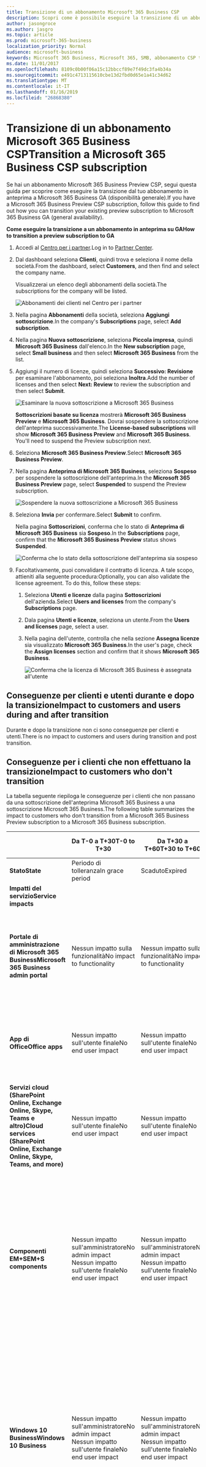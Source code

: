```yaml
---
title: Transizione di un abbonamento Microsoft 365 Business CSP 
description: Scopri come è possibile eseguire la transizione di un abbonamento Microsoft 365 Business CSP da anteprima a Disponibilità generale. 
author: jasongroce
ms.author: jasgro
ms.topic: article 
ms.prod: microsoft-365-business
localization_priority: Normal
audience: microsoft-business 
keywords: Microsoft 365 Business, Microsoft 365, SMB, abbonamento CSP transizione
ms.date: 11/01/2017
ms.openlocfilehash: 8109c0b00f06a15c12bbccf89e7f49dc3fa4b34a
ms.sourcegitcommit: e491c4713115610cbe13d2fbd0d65e1a41c34d62
ms.translationtype: MT
ms.contentlocale: it-IT
ms.lasthandoff: 01/16/2019
ms.locfileid: "26868380"
---
```

# <a name="transition-a-microsoft-365-business-csp-subscription"></a><span data-ttu-id="8d8ee-104">Transizione di un abbonamento Microsoft 365 Business CSP</span><span class="sxs-lookup"><span data-stu-id="8d8ee-104">Transition a Microsoft 365 Business CSP subscription</span></span>

<span data-ttu-id="8d8ee-105">Se hai un abbonamento Microsoft 365 Business Preview CSP, segui questa guida per scoprire come eseguire la transizione dal tuo abbonamento in anteprima a Microsoft 365 Business GA (disponibilità generale).</span><span class="sxs-lookup"><span data-stu-id="8d8ee-105">If you have a Microsoft 365 Business Preview CSP subscription, follow this guide to find out how you can transition your existing preview subscription to Microsoft 365 Business GA (general availability).</span></span>

<span data-ttu-id="8d8ee-106">**Come eseguire la transizione a un abbonamento in anteprima su GA**</span><span class="sxs-lookup"><span data-stu-id="8d8ee-106">**How to transition a preview subscription to GA**</span></span>

1. <span data-ttu-id="8d8ee-107">Accedi al <a href="https://partnercenter.microsoft.com" target="_blank">Centro per i partner</a>.</span><span class="sxs-lookup"><span data-stu-id="8d8ee-107">Log in to <a href="https://partnercenter.microsoft.com" target="_blank">Partner Center</a>.</span></span>
2. <span data-ttu-id="8d8ee-108">Dal dashboard seleziona **Clienti**, quindi trova e seleziona il nome della società.</span><span class="sxs-lookup"><span data-stu-id="8d8ee-108">From the dashboard, select **Customers**, and then find and select the company name.</span></span>

    <span data-ttu-id="8d8ee-109">Visualizzerai un elenco degli abbonamenti della società.</span><span class="sxs-lookup"><span data-stu-id="8d8ee-109">The subscriptions for the company will be listed.</span></span>

    ![Abbonamenti dei clienti nel Centro per i partner](images/pc_customer_subscriptions_1.png)
    
3. <span data-ttu-id="8d8ee-111">Nella pagina **Abbonamenti** della società, seleziona **Aggiungi sottoscrizione**.</span><span class="sxs-lookup"><span data-stu-id="8d8ee-111">In the company's **Subscriptions** page, select **Add subscription**.</span></span>
4. <span data-ttu-id="8d8ee-112">Nella pagina **Nuova sottoscrizione**, seleziona **Piccola impresa**, quindi **Microsoft 365 Business** dall'elenco.</span><span class="sxs-lookup"><span data-stu-id="8d8ee-112">In the **New subscription** page, select **Small business** and then select **Microsoft 365 Business** from the list.</span></span>
5. <span data-ttu-id="8d8ee-113">Aggiungi il numero di licenze, quindi seleziona **Successivo: Revisione** per esaminare l'abbonamento, poi seleziona **Inoltra**.</span><span class="sxs-lookup"><span data-stu-id="8d8ee-113">Add the number of licenses and then select **Next: Review** to review the subscription and then select **Submit**.</span></span>

    ![Esaminare la nuova sottoscrizione a Microsoft 365 Business](images/pc_customer_reviewnewsubscription.png)

    <span data-ttu-id="8d8ee-p101">**Sottoscrizioni basate su licenza** mostrerà **Microsoft 365 Business Preview** e **Microsoft 365 Business**. Dovrai sospendere la sottoscrizione dell'anteprima successivamente.</span><span class="sxs-lookup"><span data-stu-id="8d8ee-p101">The **License-based subscriptions** will show **Microsoft 365 Business Preview** and **Microsoft 365 Business**. You'll need to suspend the Preview subscription next.</span></span>

6. <span data-ttu-id="8d8ee-117">Seleziona **Microsoft 365 Business Preview**.</span><span class="sxs-lookup"><span data-stu-id="8d8ee-117">Select **Microsoft 365 Business Preview**.</span></span>
7. <span data-ttu-id="8d8ee-118">Nella pagina **Anteprima di Microsoft 365 Business**, seleziona **Sospeso** per sospendere la sottoscrizione dell'anteprima.</span><span class="sxs-lookup"><span data-stu-id="8d8ee-118">In the **Microsoft 365 Business Preview** page, select **Suspended** to suspend the Preview subscription.</span></span>

    ![Sospendere la nuova sottoscrizione a Microsoft 365 Business](images/pc_customer_m365bpreview_suspend.png)

8. <span data-ttu-id="8d8ee-120">Seleziona **Invia** per confermare.</span><span class="sxs-lookup"><span data-stu-id="8d8ee-120">Select **Submit** to confirm.</span></span>

    <span data-ttu-id="8d8ee-121">Nella pagina **Sottoscrizioni**, conferma che lo stato di **Anteprima di Microsoft 365 Business** sia **Sospeso**.</span><span class="sxs-lookup"><span data-stu-id="8d8ee-121">In the **Subscriptions** page, confirm that the **Microsoft 365 Business Preview** status shows **Suspended**.</span></span>

    ![Conferma che lo stato della sottoscrizione dell'anteprima sia sospeso](images/pc_customer_m365bpreview_suspend_confirm.png)

9. <span data-ttu-id="8d8ee-p102">Facoltativamente, puoi convalidare il contratto di licenza. A tale scopo, attieniti alla seguente procedura:</span><span class="sxs-lookup"><span data-stu-id="8d8ee-p102">Optionally, you can also validate the license agreement. To do this, follow these steps:</span></span>
    1. <span data-ttu-id="8d8ee-125">Seleziona **Utenti e licenze** dalla pagina **Sottoscrizioni** dell'azienda.</span><span class="sxs-lookup"><span data-stu-id="8d8ee-125">Select **Users and licenses** from the company's **Subscriptions** page.</span></span>
    2. <span data-ttu-id="8d8ee-126">Dala pagina **Utenti e licenze**, seleziona un utente.</span><span class="sxs-lookup"><span data-stu-id="8d8ee-126">From the **Users and licenses** page, select a user.</span></span>
    3. <span data-ttu-id="8d8ee-127">Nella pagina dell'utente, controlla che nella sezione **Assegna licenze** sia visualizzato **Microsoft 365 Business**.</span><span class="sxs-lookup"><span data-stu-id="8d8ee-127">In the user's page, check the **Assign licenses** section and confirm that it shows **Microsoft 365 Business**.</span></span>

        ![Conferma che la licenza di Microsoft 365 Business è assegnata all'utente](images/pc_customer_userslicenses_m365b_validate.png)

## <a name="impact-to-customers-and-users-during-and-after-transition"></a><span data-ttu-id="8d8ee-129">Conseguenze per clienti e utenti durante e dopo la transizione</span><span class="sxs-lookup"><span data-stu-id="8d8ee-129">Impact to customers and users during and after transition</span></span>

<span data-ttu-id="8d8ee-130">Durante e dopo la transizione non ci sono conseguenze per clienti e utenti.</span><span class="sxs-lookup"><span data-stu-id="8d8ee-130">There is no impact to customers and users during transition and post transition.</span></span>

## <a name="impact-to-customers-who-dont-transition"></a><span data-ttu-id="8d8ee-131">Conseguenze per i clienti che non effettuano la transizione</span><span class="sxs-lookup"><span data-stu-id="8d8ee-131">Impact to customers who don't transition</span></span>

<span data-ttu-id="8d8ee-132">La tabella seguente riepiloga le conseguenze per i clienti che non passano da una sottoscrizione dell'anteprima Microsoft 365 Business a una sottoscrizione Microsoft 365 Business.</span><span class="sxs-lookup"><span data-stu-id="8d8ee-132">The following table summarizes the impact to customers who don't transition from a Microsoft 365 Business Preview subscription to a Microsoft 365 Business subscription.</span></span>

|       | <span data-ttu-id="8d8ee-133">Da T-0 a T+30</span><span class="sxs-lookup"><span data-stu-id="8d8ee-133">T-0 to T+30</span></span>     | <span data-ttu-id="8d8ee-134">Da T+30 a T+60</span><span class="sxs-lookup"><span data-stu-id="8d8ee-134">T+30 to T+60</span></span> | <span data-ttu-id="8d8ee-135">Da T+60 a T+120</span><span class="sxs-lookup"><span data-stu-id="8d8ee-135">T+60 to T+120</span></span> | <span data-ttu-id="8d8ee-136">Oltre 120 + T</span><span class="sxs-lookup"><span data-stu-id="8d8ee-136">Beyond T+120</span></span>  |
|-------|-----------------|--------------|---------------|---------------|
| <span data-ttu-id="8d8ee-137">**Stato**</span><span class="sxs-lookup"><span data-stu-id="8d8ee-137">**State**</span></span> | <span data-ttu-id="8d8ee-138">Periodo di tolleranza</span><span class="sxs-lookup"><span data-stu-id="8d8ee-138">In grace period</span></span> | <span data-ttu-id="8d8ee-139">Scaduto</span><span class="sxs-lookup"><span data-stu-id="8d8ee-139">Expired</span></span>      | <span data-ttu-id="8d8ee-140">Disattivato</span><span class="sxs-lookup"><span data-stu-id="8d8ee-140">Disabled</span></span>      | <span data-ttu-id="8d8ee-141">Senza provisioning</span><span class="sxs-lookup"><span data-stu-id="8d8ee-141">Deprovisioned</span></span> |
| <span data-ttu-id="8d8ee-142">**Impatti del servizio**</span><span class="sxs-lookup"><span data-stu-id="8d8ee-142">**Service impacts**</span></span>                                                        |
| <span data-ttu-id="8d8ee-143">**Portale di amministrazione di Microsoft 365 Business**</span><span class="sxs-lookup"><span data-stu-id="8d8ee-143">**Microsoft 365 Business admin portal**</span></span> | <span data-ttu-id="8d8ee-144">Nessun impatto sulla funzionalità</span><span class="sxs-lookup"><span data-stu-id="8d8ee-144">No impact to functionality</span></span> | <span data-ttu-id="8d8ee-145">Nessun impatto sulla funzionalità</span><span class="sxs-lookup"><span data-stu-id="8d8ee-145">No impact to functionality</span></span> | <span data-ttu-id="8d8ee-146">Puoi aggiungere/eliminare gli utenti, acquistare sottoscrizioni.</span><span class="sxs-lookup"><span data-stu-id="8d8ee-146">Can add/delete users, purchase subscriptions.</span></span></br> <span data-ttu-id="8d8ee-147">Non puoi assegnare o revocare licenze.</span><span class="sxs-lookup"><span data-stu-id="8d8ee-147">Cannot assign/revoke licenses.</span></span> | <span data-ttu-id="8d8ee-p103">La sottoscrizione del cliente e tutti i dati verranno eliminati. L'amministratore può gestire altre sottoscrizioni a pagamento.</span><span class="sxs-lookup"><span data-stu-id="8d8ee-p103">Customer's subscription and all data is deleted. Admin can manage other paid subscriptions.</span></span> |
| <span data-ttu-id="8d8ee-150">**App di Office**</span><span class="sxs-lookup"><span data-stu-id="8d8ee-150">**Office apps**</span></span>                         | <span data-ttu-id="8d8ee-151">Nessun impatto sull'utente finale</span><span class="sxs-lookup"><span data-stu-id="8d8ee-151">No end user impact</span></span> | <span data-ttu-id="8d8ee-152">Nessun impatto sull'utente finale</span><span class="sxs-lookup"><span data-stu-id="8d8ee-152">No end user impact</span></span> | <span data-ttu-id="8d8ee-153">Office entra in modalità con funzionalità ridotte.</span><span class="sxs-lookup"><span data-stu-id="8d8ee-153">Office enters reduced functionality mode.</span></span></br> <span data-ttu-id="8d8ee-154">Gli utenti possono visualizzare solo i file.</span><span class="sxs-lookup"><span data-stu-id="8d8ee-154">Users can view files only.</span></span> | <span data-ttu-id="8d8ee-155">Office entra in modalità con funzionalità ridotte.</span><span class="sxs-lookup"><span data-stu-id="8d8ee-155">Office enters reduced functionality mode.</span></span></br> <span data-ttu-id="8d8ee-156">Gli utenti possono visualizzare solo i file.</span><span class="sxs-lookup"><span data-stu-id="8d8ee-156">Users can view files only.</span></span> |
| <span data-ttu-id="8d8ee-157">**Servizi cloud (SharePoint Online, Exchange Online, Skype, Teams e altro)**</span><span class="sxs-lookup"><span data-stu-id="8d8ee-157">**Cloud services (SharePoint Online, Exchange Online, Skype, Teams, and more)**</span></span> | <span data-ttu-id="8d8ee-158">Nessun impatto sull'utente finale</span><span class="sxs-lookup"><span data-stu-id="8d8ee-158">No end user impact</span></span> | <span data-ttu-id="8d8ee-159">Nessun impatto sull'utente finale</span><span class="sxs-lookup"><span data-stu-id="8d8ee-159">No end user impact</span></span> | <span data-ttu-id="8d8ee-160">Gli utenti finali e gli amministratori non hanno accesso ai dati nel cloud.</span><span class="sxs-lookup"><span data-stu-id="8d8ee-160">End users and admins have no access to data in the cloud.</span></span> | <span data-ttu-id="8d8ee-161">La sottoscrizione del cliente e tutti i dati verranno eliminati.</span><span class="sxs-lookup"><span data-stu-id="8d8ee-161">Customer's subscription and all data are deleted.</span></span> |
| <span data-ttu-id="8d8ee-162">**Componenti EM+S**</span><span class="sxs-lookup"><span data-stu-id="8d8ee-162">**EM+S components**</span></span> | <span data-ttu-id="8d8ee-163">Nessun impatto sull'amministratore</span><span class="sxs-lookup"><span data-stu-id="8d8ee-163">No admin impact</span></span></br> <span data-ttu-id="8d8ee-164">Nessun impatto sull'utente finale</span><span class="sxs-lookup"><span data-stu-id="8d8ee-164">No end user impact</span></span> | <span data-ttu-id="8d8ee-165">Nessun impatto sull'amministratore</span><span class="sxs-lookup"><span data-stu-id="8d8ee-165">No admin impact</span></span></br> <span data-ttu-id="8d8ee-166">Nessun impatto sull'utente finale</span><span class="sxs-lookup"><span data-stu-id="8d8ee-166">No end user impact</span></span> | <span data-ttu-id="8d8ee-167">Le funzionalità non saranno più applicate.</span><span class="sxs-lookup"><span data-stu-id="8d8ee-167">Capability will cease to be enforced.</span></span></br> <span data-ttu-id="8d8ee-168">Per altre info, vedi [Impatto dei dispositivi mobili dopo la scadenza della sottoscrizione](#mobile-device-impacts-upon-subscription-expiration) e [Impatto sui PC Windows 10 alla scadenza della sottoscrizione](#windows-10-pc-impacts-upon-subscription-expiration).</span><span class="sxs-lookup"><span data-stu-id="8d8ee-168">See [Mobile device impacts upon subscription expiration](#mobile-device-impacts-upon-subscription-expiration) and [Windows 10 PC impacts upon subscription expiration](#windows-10-pc-impacts-upon-subscription-expiration) for more info.</span></span> | <span data-ttu-id="8d8ee-169">Le funzionalità non saranno più applicate.</span><span class="sxs-lookup"><span data-stu-id="8d8ee-169">Capability will cease to be enforced.</span></span></br> <span data-ttu-id="8d8ee-170">Per altre info, vedi [Impatto dei dispositivi mobili dopo la scadenza della sottoscrizione](#mobile-device-impacts-upon-subscription-expiration) e [Impatto sui PC Windows 10 alla scadenza della sottoscrizione](#windows-10-pc-impacts-upon-subscription-expiration).</span><span class="sxs-lookup"><span data-stu-id="8d8ee-170">See [Mobile device impacts upon subscription expiration](#mobile-device-impacts-upon-subscription-expiration) and [Windows 10 PC impacts upon subscription expiration](#windows-10-pc-impacts-upon-subscription-expiration) for more info.</span></span> |
| <span data-ttu-id="8d8ee-171">**Windows 10 Business**</span><span class="sxs-lookup"><span data-stu-id="8d8ee-171">**Windows 10 Business**</span></span> | <span data-ttu-id="8d8ee-172">Nessun impatto sull'amministratore</span><span class="sxs-lookup"><span data-stu-id="8d8ee-172">No admin impact</span></span></br> <span data-ttu-id="8d8ee-173">Nessun impatto sull'utente finale</span><span class="sxs-lookup"><span data-stu-id="8d8ee-173">No end user impact</span></span> | <span data-ttu-id="8d8ee-174">Nessun impatto sull'amministratore</span><span class="sxs-lookup"><span data-stu-id="8d8ee-174">No admin impact</span></span></br> <span data-ttu-id="8d8ee-175">Nessun impatto sull'utente finale</span><span class="sxs-lookup"><span data-stu-id="8d8ee-175">No end user impact</span></span> | <span data-ttu-id="8d8ee-176">Le funzionalità non saranno più applicate.</span><span class="sxs-lookup"><span data-stu-id="8d8ee-176">Capability will cease to be enforced.</span></span></br> <span data-ttu-id="8d8ee-177">Per altre info, vedi [Impatto dei dispositivi mobili dopo la scadenza della sottoscrizione](#mobile-device-impacts-upon-subscription-expiration) e [Impatto sui PC Windows 10 alla scadenza della sottoscrizione](#windows-10-pc-impacts-upon-subscription-expiration).</span><span class="sxs-lookup"><span data-stu-id="8d8ee-177">See [Mobile device impacts upon subscription expiration](#mobile-device-impacts-upon-subscription-expiration) and [Windows 10 PC impacts upon subscription expiration](#windows-10-pc-impacts-upon-subscription-expiration) for more info.</span></span> | <span data-ttu-id="8d8ee-178">Le funzionalità non saranno più applicate.</span><span class="sxs-lookup"><span data-stu-id="8d8ee-178">Capability will cease to be enforced.</span></span></br> <span data-ttu-id="8d8ee-179">Per altre info, vedi [Impatto dei dispositivi mobili dopo la scadenza della sottoscrizione](#mobile-device-impacts-upon-subscription-expiration) e [Impatto sui PC Windows 10 alla scadenza della sottoscrizione](#windows-10-pc-impacts-upon-subscription-expiration).</span><span class="sxs-lookup"><span data-stu-id="8d8ee-179">See [Mobile device impacts upon subscription expiration](#mobile-device-impacts-upon-subscription-expiration) and [Windows 10 PC impacts upon subscription expiration](#windows-10-pc-impacts-upon-subscription-expiration) for more info.</span></span> |
| <span data-ttu-id="8d8ee-180">**Accesso di Azure AD a un PC Windows 10**</span><span class="sxs-lookup"><span data-stu-id="8d8ee-180">**Azure AD login to a Windows 10 PC**</span></span> | <span data-ttu-id="8d8ee-181">Nessun impatto sull'amministratore</span><span class="sxs-lookup"><span data-stu-id="8d8ee-181">No admin impact</span></span></br> <span data-ttu-id="8d8ee-182">Nessun impatto sull'utente finale</span><span class="sxs-lookup"><span data-stu-id="8d8ee-182">No end user impact</span></span> | <span data-ttu-id="8d8ee-183">Nessun impatto sull'amministratore</span><span class="sxs-lookup"><span data-stu-id="8d8ee-183">No admin impact</span></span></br> <span data-ttu-id="8d8ee-184">Nessun impatto sull'utente finale</span><span class="sxs-lookup"><span data-stu-id="8d8ee-184">No end user impact</span></span> | <span data-ttu-id="8d8ee-185">Nessun impatto sull'amministratore</span><span class="sxs-lookup"><span data-stu-id="8d8ee-185">No admin impact</span></span></br> <span data-ttu-id="8d8ee-186">Nessun impatto sull'utente finale</span><span class="sxs-lookup"><span data-stu-id="8d8ee-186">No end user impact</span></span> | <span data-ttu-id="8d8ee-p104">Una volta eliminato il tenant, un utente può accedere solo con credenziali locali. Ricreare l'immagine del dispositivo se non esistono credenziali locali.</span><span class="sxs-lookup"><span data-stu-id="8d8ee-p104">Once the tenant is deleted, a user can log in with local credentials only. Re-image the device if there are no local credentials.</span></span> |

## <a name="mobile-device-impacts-upon-subscription-expiration"></a><span data-ttu-id="8d8ee-189">Impatto dei dispositivi mobili dopo la scadenza della sottoscrizione</span><span class="sxs-lookup"><span data-stu-id="8d8ee-189">Mobile device impacts upon subscription expiration</span></span>

<span data-ttu-id="8d8ee-190">La tabella seguente riepiloga l'impatto sui criteri di gestione delle app nei dispositivi mobili.</span><span class="sxs-lookup"><span data-stu-id="8d8ee-190">The followint table summarizes the impact to the app management policies on mobile devices.</span></span>

|                            | <span data-ttu-id="8d8ee-191">Licenza completa</span><span class="sxs-lookup"><span data-stu-id="8d8ee-191">Fully licensed experience</span></span>                      | <span data-ttu-id="8d8ee-192">T+60 giorni dopo la scadenza</span><span class="sxs-lookup"><span data-stu-id="8d8ee-192">T+60 days post expiration</span></span>          |
|----------------------------|------------------------------------------------|------------------------------------|
| <span data-ttu-id="8d8ee-193">**Eliminare i file di lavoro da un dispositivo inattivo**</span><span class="sxs-lookup"><span data-stu-id="8d8ee-193">**Delete work files from an inactive device**</span></span> | <span data-ttu-id="8d8ee-194">I file di lavoro vengono rimossi dopo i giorni selezionati</span><span class="sxs-lookup"><span data-stu-id="8d8ee-194">Work files are removed after selected days</span></span> | <span data-ttu-id="8d8ee-195">I file di lavoro restano nei dispositivi personali dell'utente</span><span class="sxs-lookup"><span data-stu-id="8d8ee-195">Work files remain on the user's personal devices</span></span> |
| <span data-ttu-id="8d8ee-196">**Chiedere agli utenti di salvare tutti i file di lavoro su OneDrive for Business**</span><span class="sxs-lookup"><span data-stu-id="8d8ee-196">**Force users to save all work files to OneDrive for Business**</span></span> | <span data-ttu-id="8d8ee-197">I file di lavoro possono essere salvati solo su OneDrive for Business</span><span class="sxs-lookup"><span data-stu-id="8d8ee-197">Work files can only be saved to OneDrive for Business</span></span> | <span data-ttu-id="8d8ee-198">I file di lavoro possono essere salvati ovunque</span><span class="sxs-lookup"><span data-stu-id="8d8ee-198">Work files can be saved anywhere</span></span> |
| <span data-ttu-id="8d8ee-199">**Crittografare i file di lavoro**</span><span class="sxs-lookup"><span data-stu-id="8d8ee-199">**Encrypt work files**</span></span> | <span data-ttu-id="8d8ee-200">I file di lavoro sono crittografati</span><span class="sxs-lookup"><span data-stu-id="8d8ee-200">Work files are encrypted</span></span> | <span data-ttu-id="8d8ee-201">I file di lavoro non sono più crittografati.</span><span class="sxs-lookup"><span data-stu-id="8d8ee-201">Work files are no longer encrypted.</span></span></br> <span data-ttu-id="8d8ee-202">Vengono rimossi i criteri di sicurezza e i dati di Office sulle app.</span><span class="sxs-lookup"><span data-stu-id="8d8ee-202">Security policies are removed and Office data on apps is removed.</span></span> |
| <span data-ttu-id="8d8ee-203">**Richiedere PIN o impronta digitale per accedere alle app di Office**</span><span class="sxs-lookup"><span data-stu-id="8d8ee-203">**Require PIN or fingerprint to access Office apps**</span></span> | <span data-ttu-id="8d8ee-204">Accesso limitato alle app</span><span class="sxs-lookup"><span data-stu-id="8d8ee-204">Restricted access to apps</span></span> | <span data-ttu-id="8d8ee-205">Nessuna restrizione di accesso a livello di app</span><span class="sxs-lookup"><span data-stu-id="8d8ee-205">No app-level access restriction</span></span> |
| <span data-ttu-id="8d8ee-206">**Reimpostare il PIN in caso di errore di accesso**</span><span class="sxs-lookup"><span data-stu-id="8d8ee-206">**Reset PIN when login fails**</span></span> | <span data-ttu-id="8d8ee-207">Accesso limitato alle app</span><span class="sxs-lookup"><span data-stu-id="8d8ee-207">Restricted access to apps</span></span> | <span data-ttu-id="8d8ee-208">Nessuna restrizione di accesso a livello di app</span><span class="sxs-lookup"><span data-stu-id="8d8ee-208">No app-level access restriction</span></span> |
| <span data-ttu-id="8d8ee-209">**Richiedere agli utenti di accedere nuovamente dopo un periodo di inattività delle app di Office**</span><span class="sxs-lookup"><span data-stu-id="8d8ee-209">**Require users to sign in again after Office apps have been idle**</span></span> | <span data-ttu-id="8d8ee-210">Accesso richiesto</span><span class="sxs-lookup"><span data-stu-id="8d8ee-210">Sign-in required</span></span> | <span data-ttu-id="8d8ee-211">Nessun accesso aggiuntivo necessario per accedere alle app</span><span class="sxs-lookup"><span data-stu-id="8d8ee-211">No sign-in required to access apps</span></span> |
| <span data-ttu-id="8d8ee-212">**Negare l'accesso ai file in dispositivi jailbroken o rooted di lavoro**</span><span class="sxs-lookup"><span data-stu-id="8d8ee-212">**Deny access to work files on jailbroken or rooted devices**</span></span> | <span data-ttu-id="8d8ee-213">L'accesso ai file di lavoro da dispositivi jailbroken/rooted non è consentito</span><span class="sxs-lookup"><span data-stu-id="8d8ee-213">Work files cannot be accessed on jailbroken/rooted devices</span></span> | <span data-ttu-id="8d8ee-214">L'accesso ai file di lavoro è consentito solo da dispositivi jailbroken/rooted</span><span class="sxs-lookup"><span data-stu-id="8d8ee-214">Work files can be accessed on jailbroken/rooted devices</span></span> |
| <span data-ttu-id="8d8ee-215">**Consentire agli utenti di copiare il contenuto da app di Office in App personali**</span><span class="sxs-lookup"><span data-stu-id="8d8ee-215">**Allow users to copy content from Office apps to Personal apps**</span></span> | <span data-ttu-id="8d8ee-216">Copia/Incolla limitato alle app disponibili come parte della sottoscrizione Microsoft 365 Business</span><span class="sxs-lookup"><span data-stu-id="8d8ee-216">Copy/paste restricted to apps available as part of Microsoft 365 Business subscription</span></span> | <span data-ttu-id="8d8ee-217">Copia/Incolla disponibile per tutte le app</span><span class="sxs-lookup"><span data-stu-id="8d8ee-217">Copy/paste available to all apps</span></span> |

## <a name="windows-10-pc-impacts-upon-subscription-expiration"></a><span data-ttu-id="8d8ee-218">Impatto dei PC Windows 10 dopo la scadenza della sottoscrizione</span><span class="sxs-lookup"><span data-stu-id="8d8ee-218">Windows 10 PC impacts upon subscription expiration</span></span>

<span data-ttu-id="8d8ee-219">La tabella seguente riepiloga l'impatto sui criteri di configurazione del dispositivo Windows 10.</span><span class="sxs-lookup"><span data-stu-id="8d8ee-219">The following table summarizes the impact to the Windows 10 device configuration policies.</span></span>

|                            | <span data-ttu-id="8d8ee-220">Licenza completa</span><span class="sxs-lookup"><span data-stu-id="8d8ee-220">Fully licensed experience</span></span>                      | <span data-ttu-id="8d8ee-221">T+60 giorni dopo la scadenza</span><span class="sxs-lookup"><span data-stu-id="8d8ee-221">T+60 days post expiration</span></span>          |
|----------------------------|------------------------------------------------|------------------------------------|
| <span data-ttu-id="8d8ee-222">**Proteggere il PC da minacce con Windows Defender**</span><span class="sxs-lookup"><span data-stu-id="8d8ee-222">**Help protect PCs from threats using Windows Defender**</span></span> | <span data-ttu-id="8d8ee-223">Attiva/Disattiva è fuori controllo utente</span><span class="sxs-lookup"><span data-stu-id="8d8ee-223">Turn on/off is outside of user control</span></span> | <span data-ttu-id="8d8ee-224">Utente può attivare/disattivare Windows Defender nel PC Windows 10</span><span class="sxs-lookup"><span data-stu-id="8d8ee-224">User may turn on/off Windows Defender on the Windows 10 PC</span></span> |
| <span data-ttu-id="8d8ee-225">**Proteggere il PC da minacce basate sul Web in Microsoft Edge**</span><span class="sxs-lookup"><span data-stu-id="8d8ee-225">**Help protect PCs from web-based threats in Microsoft Edge**</span></span> | <span data-ttu-id="8d8ee-226">Protezione del PC in Microsoft Edge</span><span class="sxs-lookup"><span data-stu-id="8d8ee-226">PC protection in Microsoft Edge</span></span> | <span data-ttu-id="8d8ee-227">Utente può attivare/disattivare la protezione del PC in Microsoft Edge</span><span class="sxs-lookup"><span data-stu-id="8d8ee-227">User may turn on/off PC protection in Microsoft Edge</span></span> |
| <span data-ttu-id="8d8ee-228">**Disattivare lo schermo del dispositivo quando è inattivo**</span><span class="sxs-lookup"><span data-stu-id="8d8ee-228">**Turn off device screen when idle**</span></span> | <span data-ttu-id="8d8ee-229">L'amministratore definisce i criteri di intervallo di timeout dello schermo</span><span class="sxs-lookup"><span data-stu-id="8d8ee-229">Admin defines screen timeout interval policy</span></span> | <span data-ttu-id="8d8ee-230">Il timeout dello schermo può essere configurato dall'utente finale</span><span class="sxs-lookup"><span data-stu-id="8d8ee-230">Screen timeout can be configured by end user</span></span> |
| <span data-ttu-id="8d8ee-231">**Consentire agli utenti di scaricare app da Microsoft Store**</span><span class="sxs-lookup"><span data-stu-id="8d8ee-231">**Allow users to download apps from Microsoft Store**</span></span> | <span data-ttu-id="8d8ee-232">L'amministratore stabilisce se un utente può scaricare app da Microsoft Store</span><span class="sxs-lookup"><span data-stu-id="8d8ee-232">Admin defines if a user can download apps from Microsoft Store</span></span> | <span data-ttu-id="8d8ee-233">L'utente può scaricare app da Microsoft Store in qualsiasi momento</span><span class="sxs-lookup"><span data-stu-id="8d8ee-233">User can download apps from Microsoft Store anytime</span></span> |
| <span data-ttu-id="8d8ee-234">**Consentire agli utenti di accedere a Cortana**</span><span class="sxs-lookup"><span data-stu-id="8d8ee-234">**Allow users to access Cortana**</span></span> | <span data-ttu-id="8d8ee-235">L'amministratore definisce i criteri di accesso utente a Cortana</span><span class="sxs-lookup"><span data-stu-id="8d8ee-235">Admin defines policy on user access to Cortana</span></span> | <span data-ttu-id="8d8ee-236">Dispositivi utente per attivare/disattivare Cortana</span><span class="sxs-lookup"><span data-stu-id="8d8ee-236">User devices to turn on/off Cortana</span></span> |
| <span data-ttu-id="8d8ee-237">**Consentire agli utenti di ricevere suggerimenti e annunci da Microsoft**</span><span class="sxs-lookup"><span data-stu-id="8d8ee-237">**Allow users to receive tips and advertisements from Microsoft**</span></span> | <span data-ttu-id="8d8ee-238">L'amministratore definisce i criteri utente per ricevere suggerimenti e annunci da Microsoft</span><span class="sxs-lookup"><span data-stu-id="8d8ee-238">Admin defines policy on user receive tips and advertisements from Microsoft</span></span> | <span data-ttu-id="8d8ee-239">L'utente potrebbe attivare/disattivare suggerimenti e annunci da Microsoft</span><span class="sxs-lookup"><span data-stu-id="8d8ee-239">User may turn on/off tips and advertisements from Microsoft</span></span> |
| <span data-ttu-id="8d8ee-240">**Consentire agli utenti di copiare il contenuto da app di Office in App personali**</span><span class="sxs-lookup"><span data-stu-id="8d8ee-240">**Allow users to copy content from Office apps into personal apps**</span></span> | <span data-ttu-id="8d8ee-241">L'amministratore definisce i criteri per mantenere aggiornati i dispositivi Windows 10</span><span class="sxs-lookup"><span data-stu-id="8d8ee-241">Admin defines policy to keep Windows 10 devices up-to-date</span></span> | <span data-ttu-id="8d8ee-242">Gli utenti possono decidere quando aggiornare Windows</span><span class="sxs-lookup"><span data-stu-id="8d8ee-242">Users can decide when to update Windows</span></span> |




